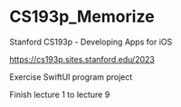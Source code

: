 # CS193p_Memorize

Stanford CS193p - Developing Apps for iOS

https://cs193p.sites.stanford.edu/2023

Exercise SwiftUI program project

Finish lecture 1 to lecture 9
